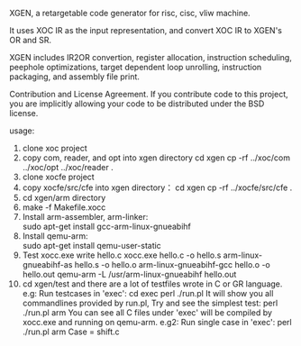 XGEN, a retargetable code generator for risc, cisc, vliw machine.

It uses XOC IR as the input representation, and convert XOC IR to XGEN's OR and SR.

XGEN includes IR2OR convertion, register allocation, instruction scheduling, peephole optimizations, target dependent loop unrolling, instruction packaging, and assembly file print.

Contribution and License Agreement. If you contribute code to this project, you are implicitly allowing your code to be distributed under the BSD license.

usage:
 1. clone xoc project
 2. copy com, reader, and opt into xgen directory
    cd xgen
    cp -rf ../xoc/com ../xoc/opt ../xoc/reader .
 3. clone xocfe project
 4. copy xocfe/src/cfe into xgen directory：
    cd xgen
    cp -rf ../xocfe/src/cfe .
 5. cd xgen/arm directory     
 6. make -f Makefile.xocc  
 7. Install arm-assembler, arm-linker:    
    sudo apt-get install gcc-arm-linux-gnueabihf
 8. Install qemu-arm:    
    sudo apt-get install qemu-user-static
 9. Test xocc.exe
    write hello.c
    xocc.exe hello.c -o hello.s
    arm-linux-gnueabihf-as hello.s -o hello.o
    arm-linux-gnueabihf-gcc hello.o -o hello.out
    qemu-arm -L /usr/arm-linux-gnueabihf hello.out    
10. cd xgen/test and there are a lot of testfiles wrote in C or GR language.
    e.g: Run testcases in 'exec':
    cd exec
    perl ./run.pl
    It will show you all commandlines provided by run.pl,
    Try and see the simplest test:
    perl ./run.pl arm
    You can see all C files under 'exec' will be compiled by xocc.exe and running on qemu-arm.
    e.g2: Run single case in 'exec':
    perl ./run.pl arm Case = shift.c
